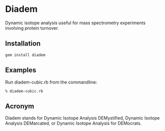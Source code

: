 # Diadem

Dynamic isotope analysis useful for mass spectrometry experiments involving
protein turnover.

## Installation

    gem install diadem

## Examples

Run diadem-cubic.rb from the commandline:

    % diadem-cubic.rb

## Acronym 

Diadem stands for Dynamic Isotope Analysis DEMystified, Dynamic Isotope
Analysis DEMarcated, or Dynamic Isotope Analysis for DEMocrats.
